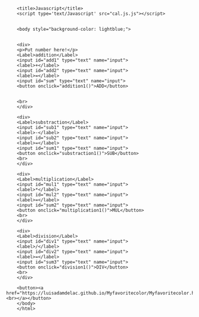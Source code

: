 <!DOCTYPE html>
<html>

        <title>Javascript</title>
        <script type='text/Javascript' src="cal.js.js"></script>
        

        <body style="background-color: lightblue;">
        
        
        <div>
        <p>Put number here!</p>
        <Label>addition</Label>
        <input id="add1" type="text" name="input"> 
        <label>+</label>
        <input id="add2" type="text" name="input">
        <label>=</label>
        <input id="sum" type="text" name="input">
        <button onclick="addition1()">ADD</button>
        
        
        <br>
        </div>

        <div>
        <Label>substraction</Label>
        <input id="sub1" type="text" name="input">
        <label>-</label>
        <input id="sub2" type="text" name="input">
        <label>=</label>
        <input id="sum1" type="text" name="input">
        <button onclick="substraction1()">SUB</button>
        <br>
        </div>

        <div>
        <Label>multiplication</Label>
        <input id="mul1" type="text" name="input">
        <label>*</label>
        <input id="mul2" type="text" name="input">
        <label>=</label>
        <input id="sum2" type="text" name="input">
        <button onclick="multiplication1()">MUL</button>
        <br>
        </div>

        <div>
        <Label>division</Label>
        <input id="div1" type="text" name="input">
        <label>/</label>
        <input id="div2" type="text" name="input">
        <label>=</label>
        <input id="sum3" type="text" name="input">
        <button onclick="division1()">DIV</button>
        <br>
        </div>
        
        <button><a href="https://luisadamdelac.github.io/Myfavoritecolor/Myfavoritecolor.html"><br></a></button>
        </body>
        </html>


